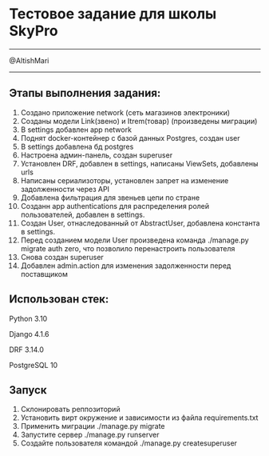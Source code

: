 # Тестовое задание для школы SkyPro
___
@AltishMari
___
Этапы выполнения задания:
---

1. Создано приложение network (сеть магазинов электроники)
2. Созданы модели Link(звено) и Itrem(товар) (произведены миграции)
3. В settings добавлен app network
4. Поднят docker-контейнер с базой данных Postgres, создан user
5. В settings добавлена бд postgres
6. Настроена админ-панель, создан superuser
7. Установлен DRF, добавлен в settings, написаны ViewSets, добавлены urls
8. Написаны сериализоторы, установлен запрет на изменение задолженности через API
9. Добавлена фильтрация для звеньев цепи по стране
10. Созданн app authentications для распределения ролей пользователей, добавлен в settings.
11. Создан User, отнаследованный от AbstractUser, добавлена константа в settings. 
12. Перед созданием модели User произведена команда ./manage.py migrate auth zero, что позволило перенастроить пользователя
13. Снова создан superuser
13. Добавлен admin.action для изменения задолженности перед поставщиком

Использован стек:
---
Python 3.10

Django 4.1.6

DRF 3.14.0

PostgreSQL 10

Запуск
---
1. Склонировать реппозиторий
2. Установить вирт окружение и зависимости из файла requirements.txt
3. Применить миграции ./manage.py migrate
4. Запустите сервер ./manage.py runserver
5. Создайте пользователя командой ./manage.py createsuperuser
